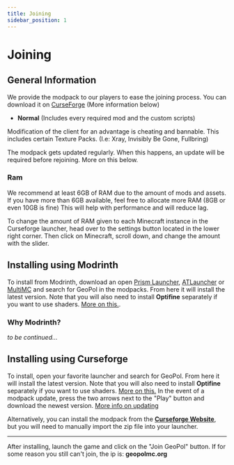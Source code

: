 ```yaml
---
title: Joining
sidebar_position: 1
---
```

# Joining

## General Information

We provide the modpack to our players to ease the joining process. You can download it on [CurseForge](https://www.curseforge.com/minecraft/modpacks/geopol) (More information below)


- **Normal** (Includes every required mod and the custom scripts)

Modification of the client for an advantage is cheating and bannable. This includes certain Texture Packs. (I.e: Xray, Invisibly Be Gone, Fullbring)   

The modpack gets updated regularly. When this happens, an update will be required before rejoining. More on this below.

### Ram

We recommend at least 6GB of RAM due to the amount of mods and assets. If you have more than 6GB available, feel free to allocate more RAM (8GB or even 10GB is fine) This will help with performance and will reduce lag.

To change the amount of RAM given to each Minecraft instance in the Curseforge launcher, head over to the settings button located in the lower right corner. Then click on Minecraft, scroll down, and change the amount with the slider.

## Installing using Modrinth

To install from Modrinth, download an open [Prism Launcher](https://prismlauncher.org/), [ATLauncher](https://atlauncher.com/) or [MultiMC](https://multimc.org/) and search for GeoPol in the modpacks. From here it will install the latest version. Note that you will also need to install **Optifine** separately if you want to use shaders. [More on this.](https://docs.geopolmc.org/docs/Mods/vicsmodernwarfare#shaders).

### Why Modrinth?
*to be continued...*

## Installing using Curseforge

To install, open your favorite launcher and search for GeoPol. From here it will install the latest version. Note that you will also need to install **Optifine** separately if you want to use shaders. [More on this.](https://docs.geopolmc.org/docs/Mods/vicsmodernwarfare#shaders) In the event of a modpack update, press the two arrows next to the "Play" button and download the newest version. [More info on updating](https://support.curseforge.com/en/support/solutions/articles/9000206622-how-to-update-change-a-modpack-s-version)

Alternatively, you can install the modpack from the [**Curseforge Website**](https://www.curseforge.com/minecraft/modpacks/geopol), but you will need to manually import the zip file into your launcher.

---

After installing, launch the game and click on the "Join GeoPol" button. If for some reason you still can't join, the ip is: **geopolmc.org**
